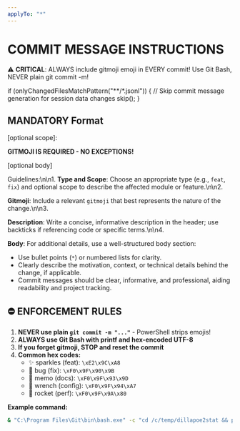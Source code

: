 ```yaml
---
applyTo: "*"
---
```

# COMMIT MESSAGE INSTRUCTIONS

⚠️ **CRITICAL**: ALWAYS include gitmoji emoji in EVERY commit! Use Git Bash, NEVER plain git commit -m!

<!-- Do not generate commit messages when changes involve only .jsonl files (session data) -->
if (onlyChangedFilesMatchPattern("**/*.jsonl")) {
    // Skip commit message generation for session data changes
    skip();
}

## MANDATORY Format

<type>[optional scope]: <gitmoji> <description>

**GITMOJI IS REQUIRED - NO EXCEPTIONS!**

[optional body]

Guidelines:\n\n1. **Type and Scope**: Choose an appropriate type (e.g., `feat`, `fix`) and optional scope to describe the affected module or feature.\n\n2. 

**Gitmoji**: Include a relevant `gitmoji` that best represents the nature of the change.\n\n3. 

**Description**: Write a concise, informative description in the header; use backticks if referencing code or specific terms.\n\n4. 

**Body**: For additional details, use a well-structured body section:
- Use bullet points (`*`) or numbered lists for clarity.
- Clearly describe the motivation, context, or technical details behind the change, if applicable.
- Commit messages should be clear, informative, and professional, aiding readability and project tracking.

## ⛔ ENFORCEMENT RULES

1. **NEVER use plain `git commit -m "..."`** - PowerShell strips emojis!
2. **ALWAYS use Git Bash with printf and hex-encoded UTF-8**
3. **If you forget gitmoji, STOP and reset the commit**
4. **Common hex codes:**
   - ✨ sparkles (feat): `\xE2\x9C\xA8`
   - 🐛 bug (fix): `\xF0\x9F\x90\x9B`
   - 📝 memo (docs): `\xF0\x9F\x93\x9D`
   - 🔧 wrench (config): `\xF0\x9F\x94\xA7`
   - 🚀 rocket (perf): `\xF0\x9F\x9A\x80`

**Example command:**
```bash
& "C:\Program Files\Git\bin\bash.exe" -c "cd /c/temp/dillapoe2stat && printf 'feat: \xE2\x9C\xA8 Description\n\n- Detail 1\n- Detail 2\n' > commit_msg.txt && git commit -F commit_msg.txt && rm commit_msg.txt"
```